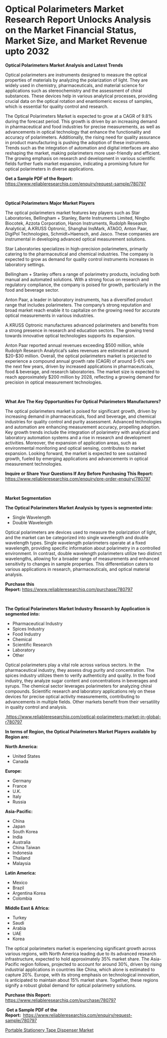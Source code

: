<p><h1>Optical Polarimeters Market Research Report Unlocks Analysis on the Market Financial Status, Market Size, and Market Revenue upto 2032</h1></p><p><strong>Optical Polarimeters Market Analysis and Latest Trends</strong></p>
<p><p>Optical polarimeters are instruments designed to measure the optical properties of materials by analyzing the polarization of light. They are widely used in chemistry, pharmaceuticals, and material science for applications such as stereochemistry and the assessment of chiral substances. These devices help in various analytical processes, providing crucial data on the optical rotation and enantiomeric excess of samples, which is essential for quality control and research.</p><p>The Optical Polarimeters Market is expected to grow at a CAGR of 9.8% during the forecast period. This growth is driven by an increasing demand in pharmaceutical and food industries for precise measurements, as well as advancements in optical technology that enhance the functionality and accuracy of polarimeters. Additionally, the rising need for quality assurance in product manufacturing is pushing the adoption of these instruments. Trends such as the integration of automation and digital interfaces are also reshaping the market, making polarimeters more user-friendly and efficient. The growing emphasis on research and development in various scientific fields further fuels market expansion, indicating a promising future for optical polarimeters in diverse applications.</p></p>
<p><strong>Get a Sample PDF of the Report:&nbsp;</strong> <a href="https://www.reliableresearchiq.com/enquiry/request-sample/780797?utm_campaign=3180&utm_medium=2&utm_source=Github&utm_content=ia&utm_term=26032025&utm_id=optical-polarimeters">https://www.reliableresearchiq.com/enquiry/request-sample/780797</a></p>
<p>&nbsp;</p>
<p><strong>Optical Polarimeters Major Market Players</strong></p>
<p><p>The optical polarimeters market features key players such as Star Laboratories, Bellingham + Stanley, Bante Instruments Limited, Ningbo Biocotek, Azzota Corporation, Hanon Instruments, Rudolph Research Analytical, A.KRUSS Optronic, Shanghai InsMark, ATAGO, Anton Paar, DigiPol Technologies, Schmidt+Haensch, and Jasco. These companies are instrumental in developing advanced optical measurement solutions.</p><p>Star Laboratories specializes in high-precision polarimeters, primarily catering to the pharmaceutical and chemical industries. The company is expected to grow as demand for quality control instruments increases in laboratory settings.</p><p>Bellingham + Stanley offers a range of polarimetry products, including both manual and automated solutions. With a strong focus on research and regulatory compliance, the company is poised for growth, particularly in the food and beverage sector.</p><p>Anton Paar, a leader in laboratory instruments, has a diversified product range that includes polarimeters. The company’s strong reputation and broad market reach enable it to capitalize on the growing need for accurate optical measurements in various industries.</p><p>A.KRUSS Optronic manufactures advanced polarimeters and benefits from a strong presence in research and education sectors. The growing trend towards innovative optical technologies supports its expansion.</p><p>Anton Paar reported annual revenues exceeding $500 million, while Rudolph Research Analytical’s sales revenues are estimated at around $20-$30 million. Overall, the optical polarimeters market is projected to experience a compound annual growth rate (CAGR) of around 5-6% over the next few years, driven by increased applications in pharmaceuticals, food & beverage, and research laboratories. The market size is expected to reach approximately $200 million by 2028, reflecting a growing demand for precision in optical measurement technologies.</p></p>
<p>&nbsp;</p>
<p><strong>What Are The Key Opportunities For Optical Polarimeters Manufacturers?</strong></p>
<p><p>The optical polarimeters market is poised for significant growth, driven by increasing demand in pharmaceuticals, food and beverage, and chemical industries for quality control and purity assessment. Advanced technologies and automation are enhancing measurement accuracy, propelling adoption. Key growth trends include the integration of polarimetry with analytical and laboratory automation systems and a rise in research and development activities. Moreover, the expansion of application areas, such as environmental monitoring and optical sensing, contributes to market expansion. Looking forward, the market is expected to see sustained growth, fueled by emerging applications and advancements in optical measurement technologies.</p></p>
<p><strong>Inquire or Share Your Questions If Any Before Purchasing This Report:</strong> <a href="https://www.reliableresearchiq.com/enquiry/pre-order-enquiry/780797?utm_campaign=3180&utm_medium=2&utm_source=Github&utm_content=ia&utm_term=26032025&utm_id=optical-polarimeters">https://www.reliableresearchiq.com/enquiry/pre-order-enquiry/780797</a></p>
<p>&nbsp;</p>
<p><strong>Market Segmentation</strong></p>
<p><strong>The Optical Polarimeters Market Analysis by types is segmented into:</strong></p>
<p><ul><li>Single Wavelength</li><li>Double Wavelength</li></ul></p>
<p><p>Optical polarimeters are devices used to measure the polarization of light, and the market can be categorized into single wavelength and double wavelength types. Single wavelength polarimeters operate at a fixed wavelength, providing specific information about polarimetry in a controlled environment. In contrast, double wavelength polarimeters utilize two distinct wavelengths, allowing for a broader range of measurements and enhanced sensitivity to changes in sample properties. This differentiation caters to various applications in research, pharmaceuticals, and optical material analysis.</p></p>
<p><strong>Purchase this Report:&nbsp;</strong><a href="https://www.reliableresearchiq.com/purchase/780797?utm_campaign=3180&utm_medium=2&utm_source=Github&utm_content=ia&utm_term=26032025&utm_id=optical-polarimeters">https://www.reliableresearchiq.com/purchase/780797</a></p>
<p>&nbsp;</p>
<p><strong>The Optical Polarimeters Market Industry Research by Application is segmented into:</strong></p>
<p><ul><li>Pharmaceutical Industry</li><li>Spices Industry</li><li>Food Industry</li><li>Chemical</li><li>Scientific Research</li><li>Laboratory</li><li>Other</li></ul></p>
<p><p>Optical polarimeters play a vital role across various sectors. In the pharmaceutical industry, they assess drug purity and concentration. The spices industry utilizes them to verify authenticity and quality. In the food industry, they analyze sugar content and concentrations in beverages and syrups. The chemical sector leverages polarimeters for analyzing chiral compounds. Scientific research and laboratory applications rely on these devices for precise optical activity measurements, contributing to advancements in multiple fields. Other markets benefit from their versatility in quality control and analysis.</p></p>
<p><a href="https://www.reliableresearchiq.com/optical-polarimeters-market-in-global-r780797?utm_campaign=3180&utm_medium=2&utm_source=Github&utm_content=ia&utm_term=26032025&utm_id=optical-polarimeters">&nbsp;https://www.reliableresearchiq.com/optical-polarimeters-market-in-global-r780797</a></p>
<p><strong>In terms of Region, the Optical Polarimeters Market Players available by Region are:</strong></p>
<p>
    <p> <strong> North America: </strong>
        <ul>
            <li>United States</li>
            <li>Canada</li>
        </ul>
        </p> 
    <p> <strong> Europe: </strong>
        <ul>
            <li>Germany</li>
            <li>France</li>
            <li>U.K.</li>
            <li>Italy</li>
            <li>Russia</li>
        </ul>
        </p> 
    <p> <strong> Asia-Pacific: </strong>
        <ul>
            <li>China</li>
            <li>Japan</li>
            <li>South Korea</li>
            <li>India</li>
            <li>Australia</li>
            <li>China Taiwan</li>
            <li>Indonesia</li>
            <li>Thailand</li>
            <li>Malaysia</li>
        </ul>
        </p> 
    <p> <strong> Latin America: </strong>
        <ul>
            <li>Mexico</li>
            <li>Brazil</li>
            <li>Argentina Korea</li>
            <li>Colombia</li>
        </ul>
        </p> 
    <p> <strong> Middle East & Africa: </strong>
        <ul>
            <li>Turkey</li>
            <li>Saudi</li>
            <li>Arabia</li>
            <li>UAE</li>
            <li>Korea</li>
        </ul>
    </p>
    </p>
<p><p>The optical polarimeters market is experiencing significant growth across various regions, with North America leading due to its advanced research infrastructure, expected to hold approximately 35% market share. The Asia-Pacific region follows, projected to account for around 30%, driven by rising industrial applications in countries like China, which alone is estimated to capture 20%. Europe, with its strong emphasis on technological innovation, is anticipated to maintain about 15% market share. Together, these regions signify a robust global demand for optical polarimetry solutions.</p></p>
<p><strong>Purchase this Report: </strong><a href="https://www.reliableresearchiq.com/purchase/780797?utm_campaign=3180&utm_medium=2&utm_source=Github&utm_content=ia&utm_term=26032025&utm_id=optical-polarimeters">https://www.reliableresearchiq.com/purchase/780797</a></p>
<p>&nbsp;<strong>Get a Sample PDF of the Report:&nbsp;&nbsp;</strong><a href="https://www.reliableresearchiq.com/enquiry/request-sample/780797?utm_campaign=3180&utm_medium=2&utm_source=Github&utm_content=ia&utm_term=26032025&utm_id=optical-polarimeters">https://www.reliableresearchiq.com/enquiry/request-sample/780797</a></p>
<p><strong></strong></p>
<p><p><a href="https://github.com/huelarnzeba29/Market-Research-Report-List-1/blob/main/portable-stationery-tape-dispenser-market.md?utm_campaign=3180&utm_medium=2&utm_source=Github&utm_content=ia&utm_term=26032025&utm_id=optical-polarimeters">Portable Stationery Tape Dispenser Market</a></p></p>